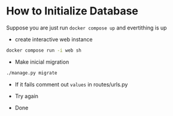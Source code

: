 # How to Initialize Database

Suppose you are just run `docker compose up` and evertithing is up

* create interactive web instance
```bash
docker compose run -i web sh
```

* Make inicial migration
```bash
./manage.py migrate
```

* If it fails comment out `values` in routes/urls.py
* Try again

* Done
